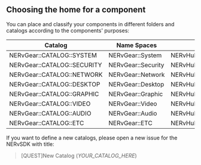 ﻿## Choosing the home for a component

You can place and classify your components in different folders and catalogs according to the components' purposes:

| Catalog                     | Name Spaces        | Folders                      |
| --------------------------  | ------------------ | ---------------------------- |
| NERvGear::CATALOG::SYSTEM   | NERvGear::System   | NERvHub\\component\\System   |
| NERvGear::CATALOG::SECURITY | NERvGear::Security | NERvHub\\component\\Security |
| NERvGear::CATALOG::NETWORK  | NERvGear::Network  | NERvHub\\component\\Network  |
| NERvGear::CATALOG::DESKTOP  | NERvGear::Desktop  | NERvHub\\component\\Desktop  |
| NERvGear::CATALOG::GRAPHIC  | NERvGear::Graphic  | NERvHub\\component\\Graphic  |
| NERvGear::CATALOG::VIDEO    | NERvGear::Video    | NERvHub\\component\\Video    |
| NERvGear::CATALOG::AUDIO    | NERvGear::Audio    | NERvHub\\component\\Audio    |
| NERvGear::CATALOG::ETC      | NERvGear::ETC      | NERvHub\\component\\ETC      |

If you want to define a new catalogs, please open a new issue for the NERvSDK with title:

> [QUEST]New Catalog (_YOUR_CATALOG_HERE_)